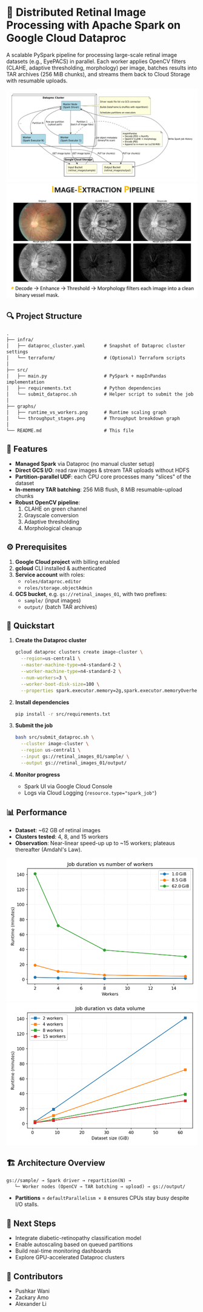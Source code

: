 # 🚀 Distributed Retinal Image Processing with Apache Spark on Google Cloud Dataproc 
 
A scalable PySpark pipeline for processing large-scale retinal image datasets (e.g., EyePACS) in parallel. Each worker applies OpenCV filters (CLAHE, adaptive thresholding, morphology) per image, batches results into TAR archives (256 MiB chunks), and streams them back to Cloud Storage with resumable uploads. 

![PARALLEL IMAGE-PROCESSING PIPELINE​](architecture_diagram.png)   
![IMAGE-EXTRACTION PIPELINE​](image_extraction_pipeline.png)  
 
## 🔍 Project Structure 
 
```
.
├── infra/
│   ├── dataproc_cluster.yaml       # Snapshot of Dataproc cluster settings
│   └── terraform/                  # (Optional) Terraform scripts
│
├── src/
│   ├── main.py                     # PySpark + mapInPandas implementation
│   ├── requirements.txt            # Python dependencies
│   └── submit_dataproc.sh          # Helper script to submit the job
│
├── graphs/
│   ├── runtime_vs_workers.png      # Runtime scaling graph
│   └── throughput_stages.png       # Throughput breakdown graph
│
└── README.md                       # This file
```
 
## 🌟 Features 
 
- **Managed Spark** via Dataproc (no manual cluster setup)   
- **Direct GCS I/O**: read raw images & stream TAR uploads without HDFS   
- **Partition-parallel UDF**: each CPU core processes many "slices" of the dataset   
- **In-memory TAR batching**: 256 MiB flush, 8 MiB resumable-upload chunks   
- **Robust OpenCV pipeline**:   
  1. CLAHE on green channel   
  2. Grayscale conversion   
  3. Adaptive thresholding   
  4. Morphological cleanup   
 
## ⚙️ Prerequisites 
 
1. **Google Cloud project** with billing enabled   
2. **gcloud** CLI installed & authenticated   
3. **Service account** with roles:   
   - `roles/dataproc.editor`   
   - `roles/storage.objectAdmin`   
4. **GCS bucket**, e.g. `gs://retinal_images_01`, with two prefixes:   
   - `sample/` (input images)   
   - `output/` (batch TAR archives)   
 
## 🚀 Quickstart 
 
1. **Create the Dataproc cluster**   
   ```bash 
   gcloud dataproc clusters create image-cluster \
     --region=us-central1 \
     --master-machine-type=n4-standard-2 \
     --worker-machine-type=n4-standard-2 \
     --num-workers=3 \
     --worker-boot-disk-size=100 \
     --properties spark.executor.memory=2g,spark.executor.memoryOverhead=768m,...
   ``` 
 
2. **Install dependencies**   
   ```bash 
   pip install -r src/requirements.txt 
   ``` 
 
3. **Submit the job**   
   ```bash 
   bash src/submit_dataproc.sh \
     --cluster image-cluster \
     --region us-central1 \
     --input gs://retinal_images_01/sample/ \
     --output gs://retinal_images_01/output/ 
   ``` 
 
4. **Monitor progress**   
   - Spark UI via Google Cloud Console   
   - Logs via Cloud Logging (`resource.type="spark_job"`) 
 
## 📊 Performance 
 
- **Dataset**: ~62 GB of retinal images   
- **Clusters tested**: 4, 8, and 15 workers   
- **Observation**: Near-linear speed-up up to ~15 workers; plateaus thereafter (Amdahl's Law). 
 
![Runtime vs Workers](performance_result/job_time_vs_workers.png)   
![Throughput Breakdown](performance_result/job_time_vs_data.png)   
 
## 🏗️ Architecture Overview 
 
```
gs://sample/ → Spark driver → repartition(N) →  
   └─ Worker nodes (OpenCV → TAR batching → upload) → gs://output/ 
```
 
- **Partitions** = `defaultParallelism × 8` ensures CPUs stay busy despite I/O stalls. 
 
## 🔮 Next Steps 
 
- Integrate diabetic-retinopathy classification model   
- Enable autoscaling based on queued partitions   
- Build real-time monitoring dashboards   
- Explore GPU-accelerated Dataproc clusters   
 
## 🤝 Contributors 
 
- Pushkar Wani   
- Zackary Amo   
- Alexander Li   
 
